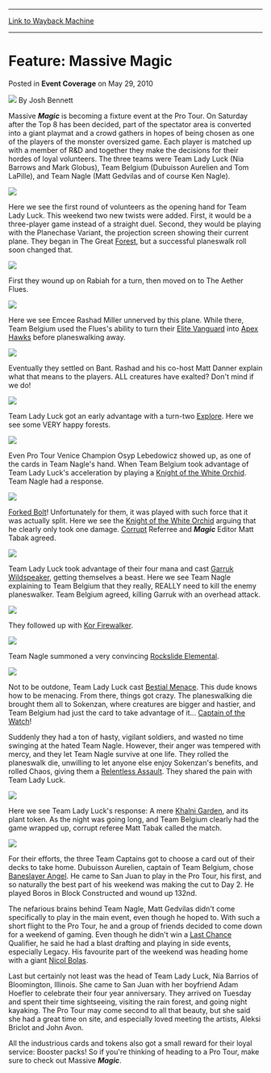 
---
[Link to Wayback Machine](https://web.archive.org/web/20161002165600/http://magic.wizards.com/en/articles/archive/event-coverage/feature-massive-magic-2010-05-29)

[_metadata_:author]:- "Josh Bennett"
[_metadata_:description]:- "Massive Magic is becoming a fixture event at the Pro Tour. On Saturday after the Top 8 has been decided, part of the spectator area is converted into a giant playmat and a crowd gathers in hopes of being chosen as one of the players of the monster oversized game. Each player is matched up with a member of R&amp;D and together they make the decisions for their hordes of loyal volunteers."
[_metadata_:generator]:- "Drupal 7 (http://drupal.org)"
[_metadata_:node]:- "510696"
[_metadata_:publish_date]:- "2010-05-29"
[_metadata_:source]:- "div-main-content"
[_metadata_:title]:- "Feature: Massive Magic"
[_metadata_:wayback_capture_timestamp]:- "2016-10-02 16:56:00"
[_metadata_:wayback_raw_url]:- "https://web.archive.org/web/20161002165600id_/http://magic.wizards.com/en/articles/archive/event-coverage/feature-massive-magic-2010-05-29"
[_metadata_:wayback_url]:- "http://magic.wizards.com/en/articles/archive/event-coverage/feature-massive-magic-2010-05-29"
---


Feature: Massive Magic
======================



 Posted in **Event Coverage**
 on May 29, 2010 






![](https://media.magic.wizards.com/styles/auth_small/public/images/person/authorpic_joshbennett.jpg)
By Josh Bennett











Massive ***Magic*** is becoming a fixture event at the Pro Tour. On Saturday after the Top 8 has been decided, part of the spectator area is converted into a giant playmat and a crowd gathers in hopes of being chosen as one of the players of the monster oversized game. Each player is matched up with a member of R&D and together they make the decisions for their hordes of loyal volunteers. The three teams were Team Lady Luck (Nia Barrows and Mark Globus), Team Belgium (Dubuisson Aurelien and Tom LaPille), and Team Nagle (Matt Gedvilas and of course Ken Nagle).


![](https://media.magic.wizards.com/image_legacy_migration/mtg/images/daily/events/ptsj10/mm_01.jpg)


Here we see the first round of volunteers as the opening hand for Team Lady Luck. This weekend two new twists were added. First, it would be a three-player game instead of a straight duel. Second, they would be playing with the Planechase Variant, the projection screen showing their current plane. They began in The Great [Forest](http://gatherer.wizards.com/Pages/Card/Details.aspx?name=Forest), but a successful planeswalk roll soon changed that.


![](https://media.magic.wizards.com/image_legacy_migration/mtg/images/daily/events/ptsj10/mm_02.jpg)


First they wound up on Rabiah for a turn, then moved on to The Aether Flues.


![](https://media.magic.wizards.com/image_legacy_migration/mtg/images/daily/events/ptsj10/mm_03.jpg)


Here we see Emcee Rashad Miller unnerved by this plane. While there, Team Belgium used the Flues's ability to turn their [Elite Vanguard](http://gatherer.wizards.com/Pages/Card/Details.aspx?name=Elite+Vanguard) into [Apex Hawks](http://gatherer.wizards.com/Pages/Card/Details.aspx?name=Apex+Hawks) before planeswalking away.


![](https://media.magic.wizards.com/image_legacy_migration/mtg/images/daily/events/ptsj10/mm_04.jpg)


Eventually they settled on Bant. Rashad and his co-host Matt Danner explain what that means to the players. ALL creatures have exalted? Don't mind if we do!


![](https://media.magic.wizards.com/image_legacy_migration/mtg/images/daily/events/ptsj10/mm_05.jpg)


Team Lady Luck got an early advantage with a turn-two [Explore](http://gatherer.wizards.com/Pages/Card/Details.aspx?name=Explore). Here we see some VERY happy forests.


![](https://media.magic.wizards.com/image_legacy_migration/mtg/images/daily/events/ptsj10/mm_06.jpg)


Even Pro Tour Venice Champion Osyp Lebedowicz showed up, as one of the cards in Team Nagle's hand. When Team Belgium took advantage of Team Lady Luck's acceleration by playing a [Knight of the White Orchid](http://gatherer.wizards.com/Pages/Card/Details.aspx?name=Knight+of+the+White+Orchid). Team Nagle had a response.


![](https://media.magic.wizards.com/image_legacy_migration/mtg/images/daily/events/ptsj10/mm_07.jpg)


[Forked Bolt](http://gatherer.wizards.com/Pages/Card/Details.aspx?name=Forked+Bolt)! Unfortunately for them, it was played with such force that it was actually split. Here we see the [Knight of the White Orchid](http://gatherer.wizards.com/Pages/Card/Details.aspx?name=Knight+of+the+White+Orchid) arguing that he clearly only took one damage. [Corrupt](http://gatherer.wizards.com/Pages/Card/Details.aspx?name=Corrupt) Referree and ***Magic*** Editor Matt Tabak agreed.


![](https://media.magic.wizards.com/image_legacy_migration/mtg/images/daily/events/ptsj10/mm_08.jpg)


Team Lady Luck took advantage of their four mana and cast [Garruk Wildspeaker](http://gatherer.wizards.com/Pages/Card/Details.aspx?name=Garruk+Wildspeaker), getting themselves a beast. Here we see Team Nagle explaining to Team Belgium that they really, REALLY need to kill the enemy planeswalker. Team Belgium agreed, killing Garruk with an overhead attack.


![](https://media.magic.wizards.com/image_legacy_migration/mtg/images/daily/events/ptsj10/mm_09.jpg)


They followed up with [Kor Firewalker](http://gatherer.wizards.com/Pages/Card/Details.aspx?name=Kor+Firewalker).


![](https://media.magic.wizards.com/image_legacy_migration/mtg/images/daily/events/ptsj10/mm_10.jpg)


Team Nagle summoned a very convincing [Rockslide Elemental](http://gatherer.wizards.com/Pages/Card/Details.aspx?name=Rockslide+Elemental).


![](https://media.magic.wizards.com/image_legacy_migration/mtg/images/daily/events/ptsj10/mm_11.jpg)


Not to be outdone, Team Lady Luck cast [Bestial Menace](http://gatherer.wizards.com/Pages/Card/Details.aspx?name=Bestial+Menace). This dude knows how to be menacing. From there, things got crazy. The planeswalking die brought them all to Sokenzan, where creatures are bigger and hastier, and Team Belgium had just the card to take advantage of it... [Captain of the Watch](http://gatherer.wizards.com/Pages/Card/Details.aspx?name=Captain+of+the+Watch)!


Suddenly they had a ton of hasty, vigilant soldiers, and wasted no time swinging at the hated Team Nagle. However, their anger was tempered with mercy, and they let Team Nagle survive at one life. They rolled the planeswalk die, unwilling to let anyone else enjoy Sokenzan's benefits, and rolled Chaos, giving them a [Relentless Assault](http://gatherer.wizards.com/Pages/Card/Details.aspx?name=Relentless+Assault). They shared the pain with Team Lady Luck.


![](https://media.magic.wizards.com/image_legacy_migration/mtg/images/daily/events/ptsj10/mm_12.jpg)


Here we see Team Lady Luck's response: A mere [Khalni Garden](http://gatherer.wizards.com/Pages/Card/Details.aspx?name=Khalni+Garden), and its plant token. As the night was going long, and Team Belgium clearly had the game wrapped up, corrupt referee Matt Tabak called the match.


![](https://media.magic.wizards.com/image_legacy_migration/mtg/images/daily/events/ptsj10/mm_13.jpg)


For their efforts, the three Team Captains got to choose a card out of their decks to take home. Dubuisson Aurelien, captain of Team Belgium, chose [Baneslayer Angel](http://gatherer.wizards.com/Pages/Card/Details.aspx?name=Baneslayer+Angel). He came to San Juan to play in the Pro Tour, his first, and so naturally the best part of his weekend was making the cut to Day 2. He played Boros in Block Constructed and wound up 132nd.


The nefarious brains behind Team Nagle, Matt Gedvilas didn't come specifically to play in the main event, even though he hoped to. With such a short flight to the Pro Tour, he and a group of friends decided to come down for a weekend of gaming. Even though he didn't win a [Last Chance](http://gatherer.wizards.com/Pages/Card/Details.aspx?name=Last+Chance) Qualifier, he said he had a blast drafting and playing in side events, especially Legacy. His favourite part of the weekend was heading home with a giant [Nicol Bolas](http://gatherer.wizards.com/Pages/Card/Details.aspx?name=Nicol+Bolas).


Last but certainly not least was the head of Team Lady Luck, Nia Barrios of Bloomington, Illinois. She came to San Juan with her boyfriend Adam Hoefler to celebrate their four year anniversary. They arrived on Tuesday and spent their time sightseeing, visiting the rain forest, and going night kayaking. The Pro Tour may come second to all that beauty, but she said she had a great time on site, and especially loved meeting the artists, Aleksi Briclot and John Avon.


All the industrious cards and tokens also got a small reward for their loyal service: Booster packs! So if you're thinking of heading to a Pro Tour, make sure to check out Massive ***Magic***.







